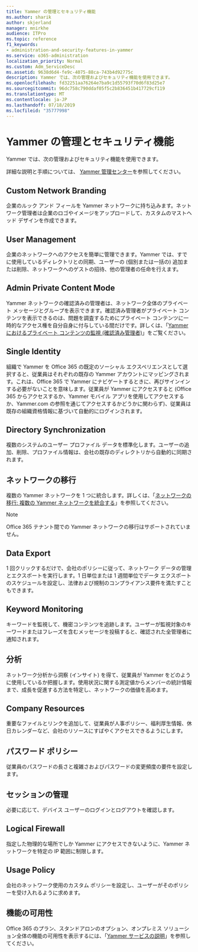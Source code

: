 ```yaml
---
title: Yammer の管理とセキュリティ機能
ms.author: sharik
author: skjerland
manager: mnirkhe
audience: ITPro
ms.topic: reference
f1_keywords:
- administration-and-security-features-in-yammer
ms.service: o365-administration
localization_priority: Normal
ms.custom: Adm_ServiceDesc
ms.assetid: 9638d6d4-fe9c-4075-88ca-743b4d92775c
description: Yammer では、次の管理およびセキュリティ機能を使用できます。
ms.openlocfilehash: fd32251aa76264e7ba9c1d55793f70d6f83d25e7
ms.sourcegitcommit: 96dc758c790ddaf05f5c2b836451b417729cf119
ms.translationtype: MT
ms.contentlocale: ja-JP
ms.lasthandoff: 07/18/2019
ms.locfileid: "35777998"
---
```

# <a name="administration-and-security-features-in-yammer"></a>Yammer の管理とセキュリティ機能

Yammer では、次の管理およびセキュリティ機能を使用できます。
  
詳細な説明と手順については、 [Yammer 管理センター](https://go.microsoft.com/fwlink/?LinkId=869688)を参照してください。
  
## <a name="custom-network-branding"></a>Custom Network Branding
<a name="bkmk_CustomNetworkBranding"> </a>

企業のルック アンド フィールを Yammer ネットワークに持ち込みます。ネットワーク管理者は企業のロゴやイメージをアップロードして、カスタムのマストヘッド デザインを作成できます。
  
## <a name="user-management"></a>User Management
<a name="bkmk_UserManagement"> </a>

企業のネットワークへのアクセスを簡単に管理できます。Yammer では、すでに使用しているディレクトリとの同期、ユーザーの (個別または一括の) 追加または削除、ネットワークへのゲストの招待、他の管理者の任命を行えます。
  
## <a name="admin-private-content-mode"></a>Admin Private Content Mode
<a name="bkmk_AdminPrivate"> </a>

Yammer ネットワークの確認済みの管理者は、ネットワーク全体のプライベート メッセージとグループを表示できます。確認済み管理者がプライベート コンテンツを表示できるのは、問題を調査するためにプライベート コンテンツに一時的なアクセス権を自分自身に付与している間だけです。詳しくは、「[Yammer におけるプライベート コンテンツの監視 (確認済み管理者)](https://go.microsoft.com/fwlink/?LinkId=627479)」をご覧ください。
  
## <a name="single-identity"></a>Single Identity
<a name="bkmk_o365_user_mapping"> </a>

組織で Yammer を Office 365 の既定のソーシャル エクスペリエンスとして選択すると、従業員はそれぞれの既存の Yammer アカウントにマッピングされます。これは、Office 365 で Yammer にナビゲートするときに、再びサインインする必要がないことを意味します。従業員が Yammer にアクセスすると (Office 365 からアクセスするか、Yammer モバイル アプリを使用してアクセスするか、Yammer.com の参照を通じてアクセスするかどうかに関わらず)、従業員は既存の組織資格情報に基づいて自動的にログインされます。
  
## <a name="directory-synchronization"></a>Directory Synchronization
<a name="bkmk_DirectorySynchronization"> </a>

複数のシステムのユーザー プロファイル データを標準化します。ユーザーの追加、削除、プロファイル情報は、会社の既存のディレクトリから自動的に同期されます。
  
## <a name="network-migration"></a>ネットワークの移行
<a name="bkmk_NetworkMigration"> </a>

複数の Yammer ネットワークを 1 つに統合します。詳しくは、「[ネットワークの移行: 複数の Yammer ネットワークを統合する](https://go.microsoft.com/fwlink/?LinkID=617488)」を参照してください。
  
> [!NOTE]
> Office 365 テナント間での Yammer ネットワークの移行はサポートされていません。 
  
## <a name="data-export"></a>Data Export
<a name="bkmk_DataExport"> </a>

1 回クリックするだけで、会社のポリシーに従って、ネットワーク データの管理とエクスポートを実行します。1 日単位または 1 週間単位でデータ エクスポートのスケジュールを設定し、法律および規制のコンプライアンス要件を満たすこともできます。
  
## <a name="keyword-monitoring"></a>Keyword Monitoring
<a name="bkmk_KeywordMonitoring"> </a>

キーワードを監視して、機密コンテンツを追跡します。ユーザーが監視対象のキーワードまたはフレーズを含むメッセージを投稿すると、確認された全管理者に通知されます。
  
## <a name="analytics"></a>分析
<a name="bkmk_Analytics"> </a>

ネットワーク分析から洞察 (インサイト) を得て、従業員が Yammer をどのように使用しているか把握します。使用状況に関する測定値からメンバーの統計情報まで、成長を促進する方法を特定し、ネットワークの価値を高めます。
  
## <a name="company-resources"></a>Company Resources
<a name="bkmk_CompanyResources"> </a>

重要なファイルとリンクを追加して、従業員が人事ポリシー、福利厚生情報、休日カレンダーなど、会社のリソースにすばやくアクセスできるようにします。
  
## <a name="password-policies"></a>パスワード ポリシー
<a name="bkmk_PasswordPolicies"> </a>

従業員のパスワードの長さと複雑さおよびパスワードの変更頻度の要件を設定します。
  
## <a name="session-management"></a>セッションの管理
<a name="bkmk_SessionManagement"> </a>

必要に応じて、デバイス ユーザーのログインとログアウトを確認します。
  
## <a name="logical-firewall"></a>Logical Firewall
<a name="bkmk_LogicalFirewall"> </a>

指定した物理的な場所でしか Yammer にアクセスできないように、Yammer ネットワークを特定の IP 範囲に制限します。
  
## <a name="usage-policy"></a>Usage Policy
<a name="bkmk_UsagePolicy"> </a>

会社のネットワーク使用のカスタム ポリシーを設定し、ユーザーがそのポリシーを受け入れるように求めます。
  
## <a name="feature-availability"></a>機能の可用性
<a name="bkmk_UsagePolicy"> </a>

Office 365 のプラン、スタンドアロンのオプション、オンプレミス ソリューション全体の機能の可用性を表示するには、「[Yammer サービスの説明](yammer-service-description.md)」を参照してください。
  

